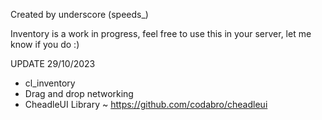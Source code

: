 Created by underscore (speeds_)

Inventory is a work in progress, feel free to use this in your server, let me know if you do :)

UPDATE 29/10/2023

- cl_inventory
- Drag and drop networking
- CheadleUI Library ~ https://github.com/codabro/cheadleui